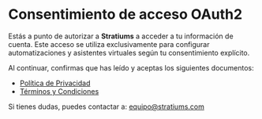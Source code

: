 <!DOCTYPE html>
<html lang="es">
<head>
  <meta charset="UTF-8">
  <meta name="viewport" content="width=device-width, initial-scale=1">
  <title>Stratiums</title>
</head>
<body>
  <main>
    <h1>Consentimiento de acceso OAuth2</h1>
    <p>
      Estás a punto de autorizar a <strong>Stratiums</strong> a acceder a tu información de cuenta.
      Este acceso se utiliza exclusivamente para configurar automatizaciones y asistentes virtuales según tu consentimiento explícito.
    </p>
    <p>
      Al continuar, confirmas que has leído y aceptas los siguientes documentos:
    </p>
    <ul>
      <li><a href="privacy.html" target="_blank">Política de Privacidad</a></li>
      <li><a href="terms.html" target="_blank">Términos y Condiciones</a></li>
    </ul>
    <p>Si tienes dudas, puedes contactar a: <a href="mailto:equipo@stratiums.com">equipo@stratiums.com</a></p>
  </main>
</body>
</html>
